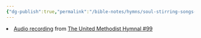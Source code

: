 ```yaml
---
{"dg-publish":true,"permalink":"/bible-notes/hymns/soul-stirring-songs-and-hymns/to-god-be-the-glory/","title":"To God Be the Glory"}
---
```



<li><a href=""https://hymnary.org/media/fetch/198932/hymnary/media/UMH/0099_MyTribute_sample.mp3"" class=""sm2_button""></a> <a href=""/media/fetch/198932"">Audio recording</a> from <a href=""/hymn/UMH/99"">The United Methodist Hymnal #99</a></li>